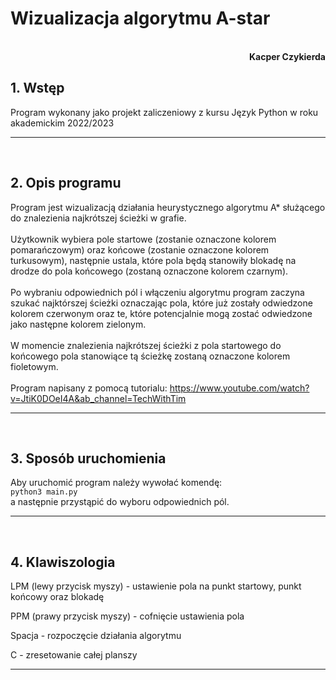 # **Wizualizacja algorytmu A-star**

<br>
<div style="text-align: right"><b>Kacper Czykierda</b></div>

## **1. Wstęp**
Program wykonany jako projekt zaliczeniowy z kursu Język Python w roku akademickim 2022/2023

----------
<br>

## **2. Opis programu**
Program jest wizualizacją działania heurystycznego algorytmu A* służącego do znalezienia najkrótszej ścieżki w grafie.
<br>
<br>
Użytkownik wybiera pole startowe (zostanie oznaczone kolorem pomarańczowym) oraz końcowe (zostanie oznaczone kolorem turkusowym), następnie ustala, które pola będą stanowiły blokadę na drodze do pola końcowego (zostaną oznaczone kolorem czarnym).
<br>
<br>
Po wybraniu odpowiednich pól i włączeniu algorytmu program zaczyna szukać najktórszej ścieżki oznaczając pola, które już zostały odwiedzone kolorem czerwonym oraz te, które potencjalnie mogą zostać odwiedzone jako następne kolorem zielonym.
<br>
<br>
W momencie znalezienia najkrótszej ścieżki z pola startowego do końcowego pola stanowiące tą ścieżkę zostaną oznaczone kolorem fioletowym.
<br>
<br>
Program napisany z pomocą tutorialu: https://www.youtube.com/watch?v=JtiK0DOeI4A&ab_channel=TechWithTim

----------
<br>

## **3. Sposób uruchomienia**
Aby uruchomić program należy wywołać komendę:<br>
`python3 main.py`<br>
a następnie przystąpić do wyboru odpowiednich pól.

----------
<br>

## **4. Klawiszologia**

LPM (lewy przycisk myszy) - ustawienie pola na punkt startowy, punkt końcowy oraz blokadę

PPM (prawy przycisk myszy) - cofnięcie ustawienia pola

Spacja - rozpoczęcie działania algorytmu

C - zresetowanie całej planszy

----------
<br>